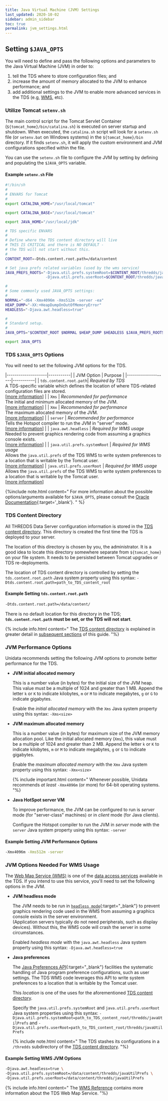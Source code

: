 ```yaml
---
title: Java Virtual Machine (JVM) Settings
last_updated: 2020-10-02
sidebar: admin_sidebar
toc: true
permalink: jvm_settings.html
---
```


## Setting `$JAVA_OPTS`

You will need to define and pass the following options and parameters to the Java Virtual Machine (JVM) in order to:

1. tell the TDS where to store configuration files; and
2. increase the amount of memory allocated to the JVM to enhance performance; and
3. add additional settings to the JVM to enable more advanced services in the TDS (e.g, [WMS](wms_ref.html), etc).

### Utilize Tomcat `setenv.sh`

The main control script for the Tomcat Servlet Container (`${tomcat_home}/bin/catalina.sh`) is executed on server startup and shutdown.
When executed, the `catalina.sh` script will look for a `setenv.sh` file (or `setenv.bat` on Windows systems) in the `${tomcat_home}/bin` directory.
If it finds `setenv.sh`, it will apply the custom environment and JVM configurations specified within the file.  

You can use the `setenv.sh` file to configure the JVM by setting by defining and populating the `$JAVA_OPTS` variable.

#### Example `setenv.sh` File

~~~bash
#!/bin/sh
#
# ENVARS for Tomcat
#
export CATALINA_HOME="/usr/local/tomcat"

export CATALINA_BASE="/usr/local/tomcat"

export JAVA_HOME="/usr/local/jdk"

# TDS specific ENVARS
#
# Define where the TDS content directory will live
# THIS IS CRITICAL and there is NO DEFAULT - 
# the TDS will not start without this.
#
CONTENT_ROOT=-Dtds.content.root.path=/data/content

# Set java prefs related variables (used by the wms service)
JAVA_PREFS_ROOTS="-Djava.util.prefs.systemRoot=$CONTENT_ROOT/thredds/javaUtilPrefs \
                  -Djava.util.prefs.userRoot=$CONTENT_ROOT/thredds/javaUtilPrefs"

#
# Some commonly used JAVA_OPTS settings:
#
NORMAL="-d64 -Xmx4096m -Xms512m -server -ea"
HEAP_DUMP="-XX:+HeapDumpOnOutOfMemoryError"
HEADLESS="-Djava.awt.headless=true"

#
# Standard setup.
#
JAVA_OPTS="$CONTENT_ROOT $NORMAL $HEAP_DUMP $HEADLESS $JAVA_PREFS_ROOTS"

export JAVA_OPTS
~~~

### TDS `$JAVA_OPTS` Options 

You will need to set the following JVM options for the TDS.

|--------------------|-----------|
| JVM Option         |  Purpose  |
|--------------------|-----------|
| `tds.content.root.path`| _Required by TDS_<br/> A TDS-specific variable which defines the location of where TDS-related configuration files are stored. <br/>[[more information](#tds-content-directory)] |
| `Xms` | _Recommended for performance_<br/> The initial and minimum allocated memory of the JVM. <br/>[[more information](#jvm-performance-options)] |
| `Xmx` | _Recommended for performance_<br/> The maximum allocated memory of the JVM. <br/>[[more information](#jvm-performance-options)] |
| `server` | _Recommended for performance_<br/> Tells the Hotspot compiler to run the JVM in "server" mode. <br/>[[more information](#jvm-performance-options)] |
| `java.awt.headless` | _Required for WMS usage_<br/> Needed to prevent graphics rendering code from assuming a graphics console exists. <br/>[[more information](#jvm-options-needed-for-wms-usage)] |
| `java.util.prefs.systemRoot` | _Required for WMS usage_<br/> Allows the `java.util.prefs` of the TDS WMS to write system preferences to a location that is writable by the Tomcat user. <br/>[[more information](#jvm-options-needed-for-wms-usage)]
| `java.util.prefs.userRoot` | _Required for WMS usage_<br/> Allows the `java.util.prefs` of the TDS WMS to write system preferences to a location that is writable by the Tomcat user. <br/>[[more information](#jvm-options-needed-for-wms-usage)]

{%include note.html content="
For more information about the possible options/arguments available for `$JAVA_OPTS`, please consult the [Oracle Documentation](https://docs.oracle.com/javase/8/docs/technotes/tools/unix/java.html#BABDJJFI){:target='_blank'}.
" %}

### TDS Content Directory

All THREDDS Data Server configuration information is stored in the [TDS content directory](tds_content_directory.html). 
This directory is created the first time the TDS is deployed to your server.

The location of this directory is chosen by you, the administrator.
It is a good idea to locate this directory somewhere separate from `${tomcat_home}` on your file system.
It needs to be persisted between Tomcat upgrades or TDS re-deployments.

The location of TDS content directory is controlled by setting the `tds.content.root.path` Java system property using this syntax:
`-Dtds.content.root.path=path_to_TDS_content_root`

#### Example Setting `tds.content.root.path`

~~~bash
-Dtds.content.root.path=/data/content/
~~~

There is no default location for this directory in the TDS; **`tds.content.root.path` must be set, or the TDS will not start**. 

{% include info.html content="
The [TDS content directory](tds_content_directory.html) is explained in greater detail in [subsequent sections](tds_content_directory.html) of this guide.
"%} 

### JVM Performance Options

Unidata recommends setting the following JVM options to promote better performance for the TDS.

* **JVM initial allocated memory**

    This is a number value (in bytes) for the initial size of the JVM heap. 
    This value must be a multiple of 1024 and greater than 1 MB. 
    Append the letter `k` or `K` to indicate kilobytes, `m` or `M` to indicate megabytes, `g` or `G` to indicate gigabytes.

    Enable the _initial allocated memory_ with the `Xms` Java system property using this syntax: `-Xms<size>`


* **JVM maximum allocated memory**

    This is a number value (in bytes) for maximum size of the JVM memory allocation pool. 
    Like the initial allocated memory (`Xms`), this value must be a multiple of 1024 and greater than 2 MB. 
    Append the letter `k` or `K` to indicate kilobytes, `m` or `M` to indicate megabytes, `g` or `G` to indicate gigabytes.
    
    Enable the _maximum allocated memory_ with the `Xmx` Java system property using this syntax: `-Xmx<size>`
    
    {% include important.html content="
    Whenever possible, Unidata recommends _at least_ `-Xmx4096m` (or more) for 64-bit operating systems.
    "%}
    
* **Java HotSpot server VM**

    To improve performance, the JVM can be configured to run is _server_ mode (for "server-class" machines) or in _client_ mode (for Java clients). 
    
    Configure the Hotspot compiler to run the JVM in _server_ mode with the `server` Java system property using this syntax: `-server`
 
#### Example Setting JVM Performance Options

~~~bash
-Xmx4096m -Xms512m -server
~~~

### JVM Options Needed For WMS Usage

The [Web Map Service (WMS)](wms_ref.html) is one of the [data access services](services_ref.html#data-access-services) available in the TDS. 
If you intend to use this service, you'll need to set the following options in the JVM.

* **JVM headless mode**  

   The JVM needs to be run in [`headless mode`](https://blog.idrsolutions.com/2013/08/what-is-headless-mode-in-java/){:target="_blank"} to prevent graphics rendering code used in the WMS from assuming a graphics console exists in the server environment.  
   (Application servers typically do not need peripherals, such as display devices).
   Without this, the WMS code will crash the server in some circumstances.
   
   Enabled _headless mode_ with the `java.awt.headless` Java system property using this syntax: `-Djava.awt.headless=true`

* **Java preferences**

   The [Java Preferences API](https://www.vogella.com/tutorials/JavaPreferences/article.html){:target="_blank"} facilities the systematic handling of Java program preference configurations, such as user settings.
   The TDS WMS code leverages this API to write system preferences to a location that is writable by the Tomcat user.
   
   This _location_ is one of the uses for the aforementioned [TDS content directory](#tds-content-directory). 
   
   Specify the `java.util.prefs.systemRoot` and `java.util.prefs.userRoot` Java system properties using this syntax: `-Djava.util.prefs.systemRoot=path_to_TDS_content_root/thredds/javaUtilPrefs` and `-Djava.util.prefs.userRoot=path_to_TDS_content_root/thredds/javaUtilPrefs`
   
   {% include note.html content="
   The TDS stashes its configurations in a `/thredds` subdirectory of the [TDS content directory](tds_content_directory.html).
   "%} 
   
#### Example Setting WMS JVM Options
   
~~~bash
-Djava.awt.headless=true \
-Djava.util.prefs.systemRoot=/data/content/thredds/javaUtilPrefs \
-Djava.util.prefs.userRoot=/data/content/thredds/javaUtilPrefs
~~~
   
{% include info.html content="
The [WMS Reference](wms_ref.html) contains more information about the TDS Web Map Service.
"%} 



